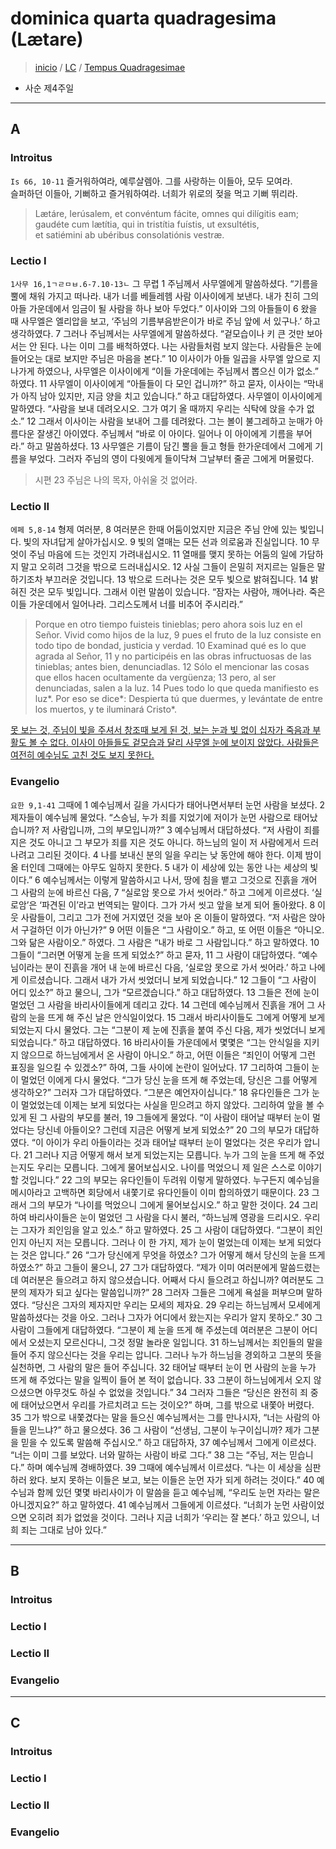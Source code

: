 # dominica quarta quadragesima (Lætare)
> [inicio](./README.md) / [LC](../LC.md) / [Tempus Quadragesimae](../LQ.md)
* 사순 제4주일

----
## A
### Introitus
`Is 66, 10-11`
즐거워하여라, 예루살렘아. 그를 사랑하는 이들아, 모두 모여라.  
슬퍼하던 이들아, 기뻐하고 즐거워하여라. 너희가 위로의 젖을 먹고 기뻐 뛰리라.

> Lætáre, Ierúsalem, et convéntum fácite, omnes qui dilígitis eam;  
gaudéte cum lætítia, qui in tristítia fuístis, ut exsultétis,  
et satiémini ab ubéribus consolatiónis vestræ.


### Lectio I
`1사무 16,1ㄱㄹㅁㅂ.6-7.10-13ㄴ`
그 무렵 1 주님께서 사무엘에게 말씀하셨다.
“기름을 뿔에 채워 가지고 떠나라.
내가 너를 베들레헴 사람 이사이에게 보낸다.
내가 친히 그의 아들 가운데에서 임금이 될 사람을 하나 보아 두었다.”
이사이와 그의 아들들이 6 왔을 때 사무엘은 엘리압을 보고,
‘주님의 기름부음받은이가 바로 주님 앞에 서 있구나.’ 하고 생각하였다.
7 그러나 주님께서는 사무엘에게 말씀하셨다.
“겉모습이나 키 큰 것만 보아서는 안 된다.
나는 이미 그를 배척하였다. 나는 사람들처럼 보지 않는다.
사람들은 눈에 들어오는 대로 보지만 주님은 마음을 본다.”
10 이사이가 아들 일곱을 사무엘 앞으로 지나가게 하였으나,
사무엘은 이사이에게
“이들 가운데에는 주님께서 뽑으신 이가 없소.” 하였다.
11 사무엘이 이사이에게 “아들들이 다 모인 겁니까?” 하고 묻자,
이사이는 “막내가 아직 남아 있지만,
지금 양을 치고 있습니다.” 하고 대답하였다.
사무엘이 이사이에게 말하였다. “사람을 보내 데려오시오.
그가 여기 올 때까지 우리는 식탁에 앉을 수가 없소.”
12 그래서 이사이는 사람을 보내어 그를 데려왔다.
그는 볼이 불그레하고 눈매가 아름다운 잘생긴 아이였다.
주님께서 “바로 이 아이다.
일어나 이 아이에게 기름을 부어라.” 하고 말씀하셨다.
13 사무엘은 기름이 담긴 뿔을 들고 형들 한가운데에서 그에게 기름을 부었다.
그러자 주님의 영이 다윗에게 들이닥쳐 그날부터 줄곧 그에게 머물렀다.


> 시편 23 주님은 나의 목자, 아쉬울 것 없어라.

### Lectio II
`에페 5,8-14`
형제 여러분, 8 여러분은 한때 어둠이었지만
지금은 주님 안에 있는 빛입니다. 빛의 자녀답게 살아가십시오.
9 빛의 열매는 모든 선과 의로움과 진실입니다.
10 무엇이 주님 마음에 드는 것인지 가려내십시오.
11 열매를 맺지 못하는 어둠의 일에 가담하지 말고
오히려 그것을 밖으로 드러내십시오.
12 사실 그들이 은밀히 저지르는 일들은 말하기조차 부끄러운 것입니다.
13 밖으로 드러나는 것은 모두 빛으로 밝혀집니다.
14 밝혀진 것은 모두 빛입니다. 그래서 이런 말씀이 있습니다.
“잠자는 사람아, 깨어나라. 죽은 이들 가운데에서 일어나라.
그리스도께서 너를 비추어 주시리라.”

> Porque en otro tiempo fuisteis tinieblas; pero ahora sois luz en el Señor. Vivid como hijos de la luz, 9 pues el fruto de la luz consiste en todo tipo de bondad, justicia y verdad. 10 Examinad qué es lo que agrada al Señor, 11 y no participéis en las obras infructuosas de las tinieblas; antes bien, denunciadlas. 12 Sólo el mencionar las cosas que ellos hacen ocultamente da vergüenza; 13 pero, al ser denunciadas, salen a la luz. 14 Pues todo lo que queda manifiesto es luz*. Por eso se dice*: Despierta tú que duermes, y levántate de entre los muertos, y te iluminará Cristo*.
 
 > 

[못 보는 것, 주님이 빛을 주셔서 창조때 보게 된 것, 보는 눈과 빛 없이 십자가 죽음과 부활도 볼 수 없다. 이사이 아들들도 겉모습과 달리 사무엘 눈에 보이지 않았다. 사람들은 여전히 예수님도 고친 것도 보지 못한다.]()


### Evangelio
`요한 9,1-41` 그때에 1 예수님께서 길을 가시다가 태어나면서부터 눈먼 사람을 보셨다.
2 제자들이 예수님께 물었다.
“스승님, 누가 죄를 지었기에 저이가 눈먼 사람으로 태어났습니까?
저 사람입니까, 그의 부모입니까?”
3 예수님께서 대답하셨다.
“저 사람이 죄를 지은 것도 아니고 그 부모가 죄를 지은 것도 아니다.
하느님의 일이 저 사람에게서 드러나려고 그리된 것이다.
4 나를 보내신 분의 일을 우리는 낮 동안에 해야 한다.
이제 밤이 올 터인데 그때에는 아무도 일하지 못한다.
5 내가 이 세상에 있는 동안 나는 세상의 빛이다.”
6 예수님께서는 이렇게 말씀하시고 나서,
땅에 침을 뱉고 그것으로 진흙을 개어 그 사람의 눈에 바르신 다음,
7 “실로암 못으로 가서 씻어라.” 하고 그에게 이르셨다.
‘실로암’은 ‘파견된 이’라고 번역되는 말이다.
그가 가서 씻고 앞을 보게 되어 돌아왔다.
8 이웃 사람들이, 그리고 그가 전에 거지였던 것을 보아 온 이들이 말하였다.
“저 사람은 앉아서 구걸하던 이가 아닌가?”
9 어떤 이들은 “그 사람이오.” 하고,
또 어떤 이들은 “아니오. 그와 닮은 사람이오.” 하였다.
그 사람은 “내가 바로 그 사람입니다.” 하고 말하였다.
10 그들이 “그러면 어떻게 눈을 뜨게 되었소?” 하고 묻자,
11 그 사람이 대답하였다. “예수님이라는 분이 진흙을 개어 내 눈에 바르신 다음,
‘실로암 못으로 가서 씻어라.’ 하고 나에게 이르셨습니다.
그래서 내가 가서 씻었더니 보게 되었습니다.”
12 그들이 “그 사람이 어디 있소?” 하고 물으니,
그가 “모르겠습니다.” 하고 대답하였다.
13 그들은 전에 눈이 멀었던 그 사람을 바리사이들에게 데리고 갔다.
14 그런데 예수님께서 진흙을 개어
그 사람의 눈을 뜨게 해 주신 날은 안식일이었다.
15 그래서 바리사이들도 그에게 어떻게 보게 되었는지 다시 물었다.
그는 “그분이 제 눈에 진흙을 붙여 주신 다음,
제가 씻었더니 보게 되었습니다.” 하고 대답하였다.
16 바리사이들 가운데에서 몇몇은
“그는 안식일을 지키지 않으므로 하느님에게서 온 사람이 아니오.” 하고,
어떤 이들은 “죄인이 어떻게 그런 표징을 일으킬 수 있겠소?” 하여,
그들 사이에 논란이 일어났다.
17 그리하여 그들이 눈이 멀었던 이에게 다시 물었다.
“그가 당신 눈을 뜨게 해 주었는데, 당신은 그를 어떻게 생각하오?”
그러자 그가 대답하였다. “그분은 예언자이십니다.”
18 유다인들은 그가 눈이 멀었었는데
이제는 보게 되었다는 사실을 믿으려고 하지 않았다.
그리하여 앞을 볼 수 있게 된 그 사람의 부모를 불러, 19 그들에게 물었다.
“이 사람이 태어날 때부터 눈이 멀었다는 당신네 아들이오?
그런데 지금은 어떻게 보게 되었소?”
20 그의 부모가 대답하였다. “이 아이가 우리 아들이라는 것과
태어날 때부터 눈이 멀었다는 것은 우리가 압니다.
21 그러나 지금 어떻게 해서 보게 되었는지는 모릅니다.
누가 그의 눈을 뜨게 해 주었는지도 우리는 모릅니다.
그에게 물어보십시오. 나이를 먹었으니 제 일은 스스로 이야기할 것입니다.”
22 그의 부모는 유다인들이 두려워 이렇게 말하였다.
누구든지 예수님을 메시아라고 고백하면
회당에서 내쫓기로 유다인들이 이미 합의하였기 때문이다.
23 그래서 그의 부모가 “나이를 먹었으니 그에게 물어보십시오.” 하고 말한 것이다.
24 그리하여 바리사이들은 눈이 멀었던 그 사람을 다시 불러,
“하느님께 영광을 드리시오.
우리는 그자가 죄인임을 알고 있소.” 하고 말하였다.
25 그 사람이 대답하였다. “그분이 죄인인지 아닌지 저는 모릅니다.
그러나 이 한 가지, 제가 눈이 멀었는데 이제는 보게 되었다는 것은 압니다.”
26 “그가 당신에게 무엇을 하였소?
그가 어떻게 해서 당신의 눈을 뜨게 하였소?” 하고 그들이 물으니,
27 그가 대답하였다. “제가 이미 여러분에게 말씀드렸는데
여러분은 들으려고 하지 않으셨습니다. 어째서 다시 들으려고 하십니까?
여러분도 그분의 제자가 되고 싶다는 말씀입니까?”
28 그러자 그들은 그에게 욕설을 퍼부으며 말하였다.
“당신은 그자의 제자지만 우리는 모세의 제자요.
29 우리는 하느님께서 모세에게 말씀하셨다는 것을 아오.
그러나 그자가 어디에서 왔는지는 우리가 알지 못하오.”
30 그 사람이 그들에게 대답하였다. “그분이 제 눈을 뜨게 해 주셨는데
여러분은 그분이 어디에서 오셨는지 모르신다니, 그것 정말 놀라운 일입니다.
31 하느님께서는 죄인들의 말을 들어 주지 않으신다는 것을 우리는 압니다.
그러나 누가 하느님을 경외하고 그분의 뜻을 실천하면,
그 사람의 말은 들어 주십니다.
32 태어날 때부터 눈이 먼 사람의 눈을 누가 뜨게 해 주었다는 말을
일찍이 들어 본 적이 없습니다.
33 그분이 하느님에게서 오지 않으셨으면 아무것도 하실 수 없었을 것입니다.”
34 그러자 그들은 “당신은 완전히 죄 중에 태어났으면서
우리를 가르치려고 드는 것이오?” 하며, 그를 밖으로 내쫓아 버렸다.
35 그가 밖으로 내쫓겼다는 말을 들으신 예수님께서는 그를 만나시자,
“너는 사람의 아들을 믿느냐?” 하고 물으셨다.
36 그 사람이 “선생님, 그분이 누구이십니까?
제가 그분을 믿을 수 있도록 말씀해 주십시오.” 하고 대답하자,
37 예수님께서 그에게 이르셨다.
“너는 이미 그를 보았다. 너와 말하는 사람이 바로 그다.”
38 그는 “주님, 저는 믿습니다.” 하며 예수님께 경배하였다.
39 그때에 예수님께서 이르셨다. “나는 이 세상을 심판하러 왔다.
보지 못하는 이들은 보고, 보는 이들은 눈먼 자가 되게 하려는 것이다.”
40 예수님과 함께 있던 몇몇 바리사이가 이 말씀을 듣고 예수님께,
“우리도 눈먼 자라는 말은 아니겠지요?” 하고 말하였다.
41 예수님께서 그들에게 이르셨다.
“너희가 눈먼 사람이었으면 오히려 죄가 없었을 것이다.
그러나 지금 너희가 ‘우리는 잘 본다.’ 하고 있으니,
너희 죄는 그대로 남아 있다.”


----
## B
### Introitus

### Lectio I
### Lectio II
### Evangelio


----

## C
### Introitus

### Lectio I
### Lectio II
### Evangelio